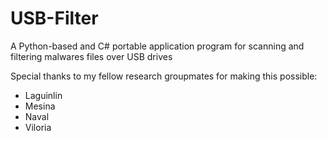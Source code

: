 # USB-Filter
A Python-based and C# portable application program for scanning and filtering malwares files over USB drives


Special thanks to my fellow research groupmates for making this possible:
* Laguinlin
* Mesina
* Naval
* Viloria
